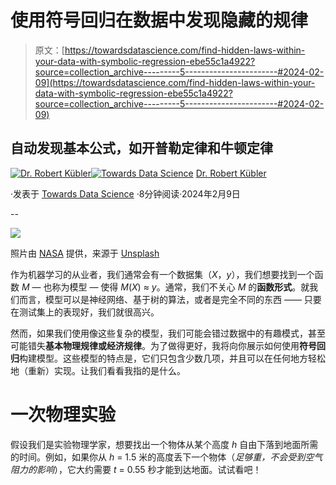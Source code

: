 # 使用符号回归在数据中发现隐藏的规律

> 原文：[https://towardsdatascience.com/find-hidden-laws-within-your-data-with-symbolic-regression-ebe55c1a4922?source=collection_archive---------5-----------------------#2024-02-09](https://towardsdatascience.com/find-hidden-laws-within-your-data-with-symbolic-regression-ebe55c1a4922?source=collection_archive---------5-----------------------#2024-02-09)

## 自动发现基本公式，如开普勒定律和牛顿定律

[](https://dr-robert-kuebler.medium.com/?source=post_page---byline--ebe55c1a4922--------------------------------)[![Dr. Robert Kübler](../Images/3b8d8b88f76c0c43d9c305e3885e7ab9.png)](https://dr-robert-kuebler.medium.com/?source=post_page---byline--ebe55c1a4922--------------------------------)[](https://towardsdatascience.com/?source=post_page---byline--ebe55c1a4922--------------------------------)[![Towards Data Science](../Images/a6ff2676ffcc0c7aad8aaf1d79379785.png)](https://towardsdatascience.com/?source=post_page---byline--ebe55c1a4922--------------------------------) [Dr. Robert Kübler](https://dr-robert-kuebler.medium.com/?source=post_page---byline--ebe55c1a4922--------------------------------)

·发表于 [Towards Data Science](https://towardsdatascience.com/?source=post_page---byline--ebe55c1a4922--------------------------------) ·8分钟阅读·2024年2月9日

--

![](../Images/74474fd9b570bc35d8ac0da6ae3251ea.png)

照片由 [NASA](https://unsplash.com/@nasa?utm_source=medium&utm_medium=referral) 提供，来源于 [Unsplash](https://unsplash.com/?utm_source=medium&utm_medium=referral)

作为机器学习的从业者，我们通常会有一个数据集（*X*，*y*），我们想要找到一个函数 *M* — 也称为模型 — 使得 *M*(*X*) ≈ *y*。通常，我们不关心 *M* 的**函数形式**。就我们而言，模型可以是神经网络、基于树的算法，或者是完全不同的东西 —— 只要在测试集上的表现好，我们就很高兴。

然而，如果我们使用像这些复杂的模型，我们可能会错过数据中的有趣模式，甚至可能错失**基本物理规律或经济规律**。为了做得更好，我将向你展示如何使用**符号回归**构建模型。这些模型的特点是，它们只包含少数几项，并且可以在任何地方轻松地（重新）实现。让我们看看我指的是什么。

# 一次物理实验

假设我们是实验物理学家，想要找出一个物体从某个高度 *h* 自由下落到地面所需的时间。例如，如果你从 *h* = 1.5 米的高度丢下一个物体（*足够重，不会受到空气阻力的影响*），它大约需要 *t* = 0.55 秒才能到达地面。试试看吧！

